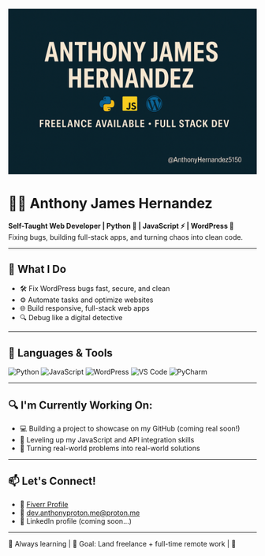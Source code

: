 ![Anthony James Hernandez Banner](./banner.png)


# 👨‍💻 Anthony James Hernandez

**Self-Taught Web Developer | Python 🐍 | JavaScript ⚡ | WordPress 🔧**  
Fixing bugs, building full-stack apps, and turning chaos into clean code.

---

## 🚀 What I Do
- 🛠 Fix WordPress bugs fast, secure, and clean
- ⚙️ Automate tasks and optimize websites
- 🌐 Build responsive, full-stack web apps
- 🔍 Debug like a digital detective

---

## 🧰 Languages & Tools
![Python](https://img.shields.io/badge/-Python-3776AB?style=flat&logo=python&logoColor=white)
![JavaScript](https://img.shields.io/badge/-JavaScript-F7DF1E?style=flat&logo=javascript&logoColor=black)
![WordPress](https://img.shields.io/badge/-WordPress-21759B?style=flat&logo=wordpress&logoColor=white)
![VS Code](https://img.shields.io/badge/-VSCode-007ACC?style=flat&logo=visual-studio-code&logoColor=white)
![PyCharm](https://img.shields.io/badge/-PyCharm-000000?style=flat&logo=pycharm&logoColor=white)

---

## 🔍 I'm Currently Working On:
- 💻 Building a project to showcase on my GitHub (coming real soon!)
- 🧠 Leveling up my JavaScript and API integration skills
- 🧩 Turning real-world problems into real-world solutions

---

## 📫 Let's Connect!
- 💼 [Fiverr Profile](https://www.fiverr.com/ahdevwork)
- 📧 dev.anthonyproton.me@proton.me
- 🔗 LinkedIn profile (coming soon...)

---

🧠 Always learning | 🎯 Goal: Land freelance + full-time remote work | 🚧 
